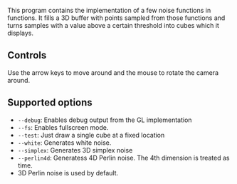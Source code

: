 This program contains the implementation of a few noise functions in
functions. It fills a 3D buffer with points sampled from those functions and
turns samples with a value above a certain threshold into cubes which it
displays.

Controls
--------

Use the arrow keys to move around and the mouse to rotate the camera around.

Supported options
-----------------

- `--debug`: Enables debug output from the GL implementation
- `--fs`: Enables fullscreen mode.
- `--test`: Just draw a single cube at a fixed location
- `--white`: Generates white noise.
- `--simplex`: Generates 3D simplex noise
- `--perlin4d`: Generatess 4D Perlin noise. The 4th dimension is treated as
  time.
- 3D Perlin noise is used by default.
